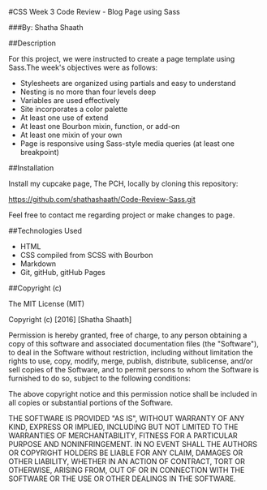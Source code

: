 #CSS Week 3 Code Review - Blog Page using Sass

###By: Shatha Shaath

##Description

For this project, we were instructed to create a page template using Sass.The week's objectives were as follows:

- Stylesheets are organized using partials and easy to understand
- Nesting is no more than four levels deep
- Variables are used effectively
- Site incorporates a color palette
- At least one use of extend
- At least one Bourbon mixin, function, or add-on
- At least one mixin of your own
- Page is responsive using Sass-style media queries (at least one breakpoint)

##Installation

Install my cupcake page, The PCH, locally by cloning this repository:

https://github.com/shathashaath/Code-Review-Sass.git

Feel free to contact me regarding project or make changes to page.



##Technologies Used

- HTML
- CSS compiled from SCSS with Bourbon
- Markdown
- Git, gitHub, gitHub Pages

##Copyright (c)

The MIT License (MIT)

Copyright (c) [2016] [Shatha Shaath]

Permission is hereby granted, free of charge, to any person obtaining a copy
of this software and associated documentation files (the "Software"), to deal
in the Software without restriction, including without limitation the rights
to use, copy, modify, merge, publish, distribute, sublicense, and/or sell
copies of the Software, and to permit persons to whom the Software is
furnished to do so, subject to the following conditions:

The above copyright notice and this permission notice shall be included in all
copies or substantial portions of the Software.

THE SOFTWARE IS PROVIDED "AS IS", WITHOUT WARRANTY OF ANY KIND, EXPRESS OR
IMPLIED, INCLUDING BUT NOT LIMITED TO THE WARRANTIES OF MERCHANTABILITY,
FITNESS FOR A PARTICULAR PURPOSE AND NONINFRINGEMENT. IN NO EVENT SHALL THE
AUTHORS OR COPYRIGHT HOLDERS BE LIABLE FOR ANY CLAIM, DAMAGES OR OTHER
LIABILITY, WHETHER IN AN ACTION OF CONTRACT, TORT OR OTHERWISE, ARISING FROM,
OUT OF OR IN CONNECTION WITH THE SOFTWARE OR THE USE OR OTHER DEALINGS IN THE
SOFTWARE.
